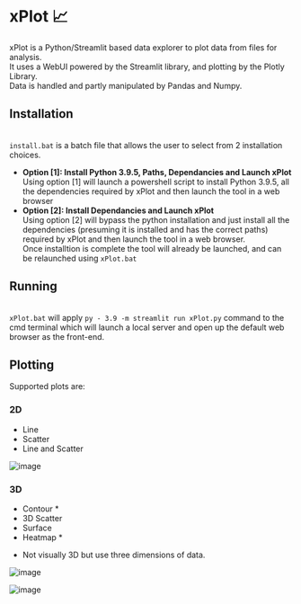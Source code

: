 # xPlot 📈

xPlot is a Python/Streamlit based data explorer to plot data from files for analysis.
<br>It uses a WebUI powered by the Streamlit library, and plotting by the Plotly Library.
<br>Data is handled and partly manipulated by Pandas and Numpy.

## Installation

<br>`install.bat` is a batch file that allows the user to select from 2 installation choices.
- **Option [1]: Install Python 3.9.5, Paths, Dependancies and Launch xPlot**
<br>Using option [1] will launch a powershell script to install Python 3.9.5, all the dependencies required by xPlot and then launch the tool in a web browser
- **Option [2]: Install Dependancies and Launch xPlot**
<br>Using option [2] will bypass the python installation and just install all the dependencies (presuming it is installed and has the correct paths) required by xPlot and then launch the tool in a web browser.
<br>Once installtion is complete the tool will already be launched, and can be relaunched using `xPlot.bat`

## Running

<br>`xPlot.bat` will apply `py - 3.9 -m streamlit run xPlot.py` command to the cmd terminal which will launch a local server and open up the default web browser as the front-end.

## Plotting

Supported plots are:
### 2D
- Line
- Scatter
- Line and Scatter

![image](https://user-images.githubusercontent.com/83425701/134918166-f0dd8b45-42e0-4b04-8824-44d10c5cda7c.png)

### 3D
- Contour *
- 3D Scatter
- Surface
- Heatmap *
* Not visually 3D but use three dimensions of data.

![image](https://user-images.githubusercontent.com/83425701/134918341-34260cc6-6efc-424f-88e2-07fad63ba7f8.png)

![image](https://user-images.githubusercontent.com/83425701/134918427-f3b41999-57ad-4b95-ba90-6acb110122c0.png)
